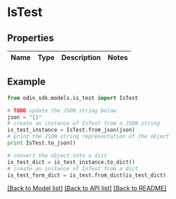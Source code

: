 # IsTest


## Properties

Name | Type | Description | Notes
------------ | ------------- | ------------- | -------------

## Example

```python
from odin_sdk.models.is_test import IsTest

# TODO update the JSON string below
json = "{}"
# create an instance of IsTest from a JSON string
is_test_instance = IsTest.from_json(json)
# print the JSON string representation of the object
print IsTest.to_json()

# convert the object into a dict
is_test_dict = is_test_instance.to_dict()
# create an instance of IsTest from a dict
is_test_form_dict = is_test.from_dict(is_test_dict)
```
[[Back to Model list]](../README.md#documentation-for-models) [[Back to API list]](../README.md#documentation-for-api-endpoints) [[Back to README]](../README.md)


